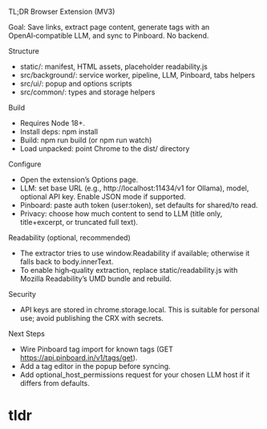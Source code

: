 TL;DR Browser Extension (MV3)

Goal: Save links, extract page content, generate tags with an OpenAI‑compatible LLM, and sync to Pinboard. No backend.

Structure
- static/: manifest, HTML assets, placeholder readability.js
- src/background/: service worker, pipeline, LLM, Pinboard, tabs helpers
- src/ui/: popup and options scripts
- src/common/: types and storage helpers

Build
- Requires Node 18+.
- Install deps: npm install
- Build: npm run build (or npm run watch)
- Load unpacked: point Chrome to the dist/ directory

Configure
- Open the extension’s Options page.
- LLM: set base URL (e.g., http://localhost:11434/v1 for Ollama), model, optional API key. Enable JSON mode if supported.
- Pinboard: paste auth token (user:token), set defaults for shared/to read.
- Privacy: choose how much content to send to LLM (title only, title+excerpt, or truncated full text).

Readability (optional, recommended)
- The extractor tries to use window.Readability if available; otherwise it falls back to body.innerText.
- To enable high‑quality extraction, replace static/readability.js with Mozilla Readability’s UMD bundle and rebuild.

Security
- API keys are stored in chrome.storage.local. This is suitable for personal use; avoid publishing the CRX with secrets.

Next Steps
- Wire Pinboard tag import for known tags (GET https://api.pinboard.in/v1/tags/get).
- Add a tag editor in the popup before syncing.
- Add optional_host_permissions request for your chosen LLM host if it differs from defaults.

# tldr
